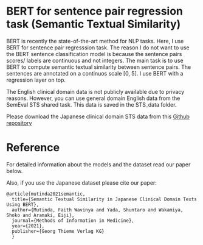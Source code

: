 # BERT for sentence pair regression task (Semantic Textual Similarity)
BERT is recently the  state-of-the-art method for NLP tasks.
Here, I use BERT for sentence pair regresssion task.
The reason I do not want to use the BERT sentence classification model is because the sentence pairs scores/ labels are continuous and not integers.
The main task is to use BERT to compute semantic textual similarity between sentence pairs.
The sentences are annotated on a continuos scale [0, 5].
I use BERT with a  regression layer on top.


The English clinical domain data is not publicly available due to privacy reasons.
However, you can use general domain English data from the SemEval STS shared task. This data is saved in the STS_data folder.

Please download the Japanese clinical domain STS data from this <a href="https://github.com/sociocom/Japanese-Clinical-STS" target="_blank">Github repository</a>


# Reference
For detailed information about the models and the dataset read our paper below.

Also, if you use the Japanese dataset please cite our paper:
```
@article{mutinda2021semantic,
  title={Semantic Textual Similarity in Japanese Clinical Domain Texts Using BERT},
  author={Mutinda, Faith Wavinya and Yada, Shuntaro and Wakamiya, Shoko and Aramaki, Eiji},
  journal={Methods of Information in Medicine},
  year={2021},
  publisher={Georg Thieme Verlag KG}
  }
```
